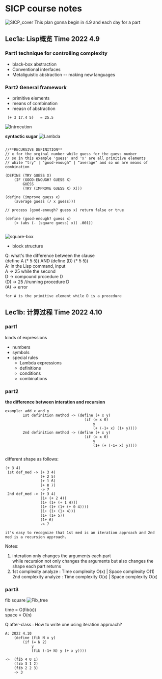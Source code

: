 # SICP course notes

![SICP_cover](./pics/SICP_cover.png)
This plan gonna begin in 4.9 and each day for a part

## Lec1a: Lisp概览 Time 2022 4.9


### Part1 technique for controlling complexity
- black-box abstraction
- Conventional interfaces
- Metaliguistic abstraction -- making new languages

### Part2 General framework
- primitive elements
- means of combination
- measn of abstraction

``` Lisp
 (+ 3 17.4 5)   = 25.5
```

![Introcution](./pics/Introduction.png)

**syntactic sugar** 
![Lambda](./pics/Lambda.png)

``` Lisp

//**RECURSIVE DEFINITION** 
// x for the orginal number while guess for the guess number
// so in this example 'guess' and 'x' are all primitive elements
// while "try" | "good-enough" | "average" and so on are means of combination

(DEFINE (TRY GUESS X)  
    (IF (GOOD-ENOUGH? GUESS X)  
        GUESS  
        (TRY (IMPROVE GUESS X) X)))
        
(define (improve guess x)  
    (average guess (/ x guess)))
    
// process (good-enough? guess x) return false or true

(define (good-enough? guess x)  
    (< (abs (- (square guess) x)) .001))
    
```

![square-box](./pics/square-box.png)
- block structure

Q: what's the difference between the clause  
    (define A (* 5 5)) AND (define (D) (* 5 5))  
A: In the Lisp command, input  
    A -> 25 while the second  
    D -> compound procedure D  
    (D) -> 25 //running procedure D  
    (A) -> error  
      
    for A is the primitive element while D is a procedure  
    
    
## Lec1b: 计算过程 Time 2022 4.10

### part1

kinds of expressions
- numbers
- symbols
- special rules
    - Lambda expressions
    - definitions
    - conditions
    - combinations


### part2

**the difference between interation and recursion** 

```
example: add x and y  
        1st definition method -> (define (+ x y)  
                                    (if (= x 0)  
                                        y  
                                        (+ (-1+ x) (1+ y))))  
        2nd definition method -> (define (+ x y)  
                                    (if (= x 0)  
                                        y  
                                        (1+ (+ (-1+ x) y))))  
                    
```
different shape as follows:
```Lisp
(+ 3 4)
 1st def_med -> (+ 3 4)  
                (+ 2 5)
                (+ 1 6)
                (+ 0 7)
                -> 7
 2nd def_med -> (+ 3 4)
                (1+ (+ 2 4))
                (1+ (1+ (+ 1 4)))
                (1+ (1+ (1+ (+ 0 4))))
                (1+ (1+ (1+ 4)))
                (1+ (1+ 5))
                (1+ 6)
                -> 7

it's easy to recognize that 1st med is an iteration approach and 2nd med is a recursion approach.
```


Notes:  
1. interation only changes the arguments each part  
    while recursion not only changes the arguments but also changes the shape each part returns
2. 1st complexity analyze : Time complexity O(x) | Space complexity O(1)  
   2nd complexity analyze : Time complexity O(x) | Space complexity O(x)


### part3

fib square
![Fib_tree](./pics/fib_tree.png)

time = O(fib(x))  
space = O(n)


Q after-class : How to write one using iteration approach?

``` Lisp
A: 2022 4.10
    (define (fib N x y)
        (if (= N 2)
            y
            (fib (-1+ N) y (+ x y))))

->  (fib 4 0 1)
    (fib 3 1 2)
    (fib 2 2 3)
    -> 3
```




